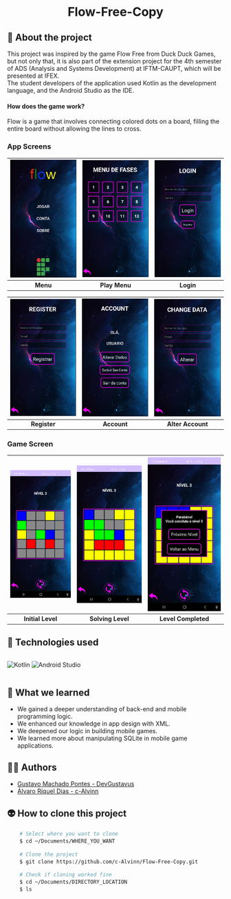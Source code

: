 <h1 align="center">Flow-Free-Copy</h1>

## 📖 About the project
This project was inspired by the game Flow Free from Duck Duck Games, but not only that, it is also part of the extension project for the 4th semester of ADS (Analysis and Systems Development) at IFTM-CAUPT, which will be presented at IFEX. <br>
The student developers of the application used Kotlin as the development language, and the Android Studio as the IDE.

#### How does the game work?

Flow is a game that involves connecting colored dots on a board, filling the entire board without allowing the lines to cross.

### App Screens

| ![Menu](Doc/README_assets/flow_menu.png) | ![PlayMenu](Doc/README_assets/flow_menuJogar.png) | ![Login](Doc/README_assets/flow_login.png) |
|:---:|:---:|:---:|
| **Menu** | **Play Menu** | **Login** |

| ![Register](Doc/README_assets/flow_register.png) | ![Account](Doc/README_assets/flow_account.png) | ![AlterAccount](Doc/README_assets/flow_change.png) |
|:---:|:---:|:---:|
| **Register** | **Account** | **Alter Account** |

### Game Screen

| ![InitialLevel](Doc/README_assets/flow_faseJogo1.jpg) | ![SolvingLevel](Doc/README_assets/flow_faseJogo2.jpg) | ![LevelCompleted](Doc/README_assets/flow_faseJogo3.jpg) |
|:---:|:---:|:---:|
| **Initial Level** | **Solving Level** | **Level Completed** |

## 🦾 Technologies used
<div style="display: flex;">
 
![Kotlin](https://img.shields.io/badge/kotlin-%237F52FF.svg?style=for-the-badge&logo=kotlin&logoColor=white)
![Android Studio](https://img.shields.io/badge/Android%20Studio-3DDC84.svg?style=for-the-badge&logo=android-studio&logoColor=white)

</div>

## 🤔 What we learned
- We gained a deeper understanding of back-end and mobile programming logic.
- We enhanced our knowledge in app design with XML.
- We deepened our logic in building mobile games.
- We learned more about manipulating SQLite in mobile game applications.

## 🧑‍🎓 Authors
- <a href="https://github.com/DevGustavus"> Gustavo Machado Pontes - DevGustavus </a>
- <a href="https://github.com/c-Alvinn"> Álvaro Ríquel Dias - c-Alvinn </a>

## 👽 How to clone this project

````bash
    # Select where you want to clone
    $ cd ~/Documents/WHERE_YOU_WANT
````

````bash
    # Clone the project
    $ git clone https://github.com/c-Alvinn/Flow-Free-Copy.git
````

````bash
    # Check if cloning worked fine
    $ cd ~/Documents/DIRECTORY_LOCATION
    $ ls
````
